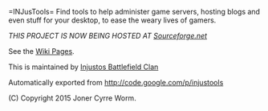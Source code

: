 =INJusTools=
Find tools to help administer game servers, hosting blogs and even stuff for your desktop, to ease the weary lives of gamers.

*THIS PROJECT IS NOW BEING HOSTED AT [Sourceforge.net](http://injustools.sourceforge.net)*

See the [Wiki Pages](tree/wiki).

This is maintained by [Injustos Battlefield Clan](http://www.injustos.net)

Automatically exported from http://code.google.com/p/injustools

(C) Copyright 2015 Joner Cyrre Worm.
